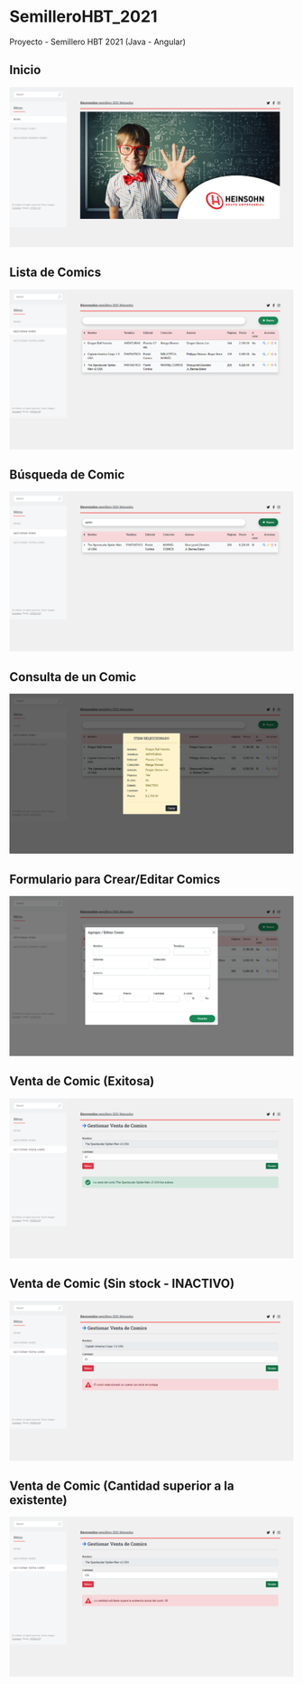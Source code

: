 # SemilleroHBT_2021
Proyecto - Semillero HBT 2021 (Java - Angular)

## Inicio

<img src="screenshot/inicio.png">

## Lista de Comics

<img src="screenshot/listar.png">

## Búsqueda de Comic

<img src="screenshot/search.png">

## Consulta de un Comic

<img src="screenshot/consulta_uno.png">

## Formulario para Crear/Editar Comics

<img src="screenshot/formulario.png">

## Venta de Comic (Exitosa)

<img src="screenshot/exitosa.png">

## Venta de Comic (Sin stock - INACTIVO)

<img src="screenshot/sin_stock.png">

## Venta de Comic (Cantidad superior a la existente)

<img src="screenshot/superior.png">